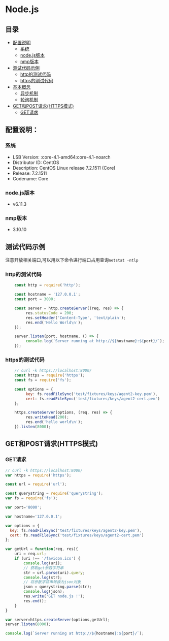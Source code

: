 # Node.js
## 目录
* [配置说明](#配置说明)
	- [系统](#系统)
	- [node.js版本](#node.js版本)
	- [nmp版本](#nmp版本)
* [测试代码示例](#http的测试代码)
	- [http的测试代码](#http的测试代码)
	- [https的测试代码](#https的测试代码)
* [基本概念](#基本概念)
	- [异步机制](#异步机制)
	- [轮询机制](#轮询机制)
* [GET和POST请求(HTTPS模式)](#GET和POST请求(HTTPS模式))
	- [GET请求](#GET请求)
## 配置说明：
### 系统
* LSB Version:	:core-4.1-amd64:core-4.1-noarch
* Distributor ID:	CentOS
* Description:	CentOS Linux release 7.2.1511 (Core) 
* Release:	7.2.1511
* Codename:	Core
### node.js版本
* v6.11.3
### nmp版本
* 3.10.10
## 测试代码示例
注意开放相关端口,可以用以下命令进行端口占用查询`netstat -ntlp`
### http的测试代码
```js
	const http = require('http');

	const hostname = '127.0.0.1';
	const port = 3000;

	const server = http.createServer((req, res) => {
		 res.statusCode = 200;
		 res.setHeader('Content-Type', 'text/plain');
		 res.end('Hello World\n');
	});

	server.listen(port, hostname, () => {
		 console.log(`Server running at http://${hostname}:${port}/`);
	});
```
### https的测试代码
```js
	// curl -k https://localhost:8000/
	const https = require('https');
	const fs = require('fs');

	const options = {
		 key: fs.readFileSync('test/fixtures/keys/agent2-key.pem'),
		 cert: fs.readFileSync('test/fixtures/keys/agent2-cert.pem')
	};

	https.createServer(options, (req, res) => {
		 res.writeHead(200);
		 res.end('hello world\n');
	}).listen(8000);
```
## GET和POST请求(HTTPS模式)
### GET请求
```js
// curl -k https://localhost:8000/
var https = require('https');

const url = require('url');

const querystring = require('querystring');
var fs = require('fs');

var port='8000';

var hostname='127.0.0.1';

var options = {
  key: fs.readFileSync('test/fixtures/keys/agent2-key.pem'),
  cert: fs.readFileSync('test/fixtures/keys/agent2-cert.pem')
};

var getUrl = function(req, res){
	uri = req.url;
	if (uri !== '/favicon.ico') {
		console.log(uri);
		// 获取get参数字符串
		str = url.parse(uri).query;
		console.log(str);
		// 将参数字符串转换为json对象
		json = querystring.parse(str);
		console.log(json);
		res.write('GET node.js !');
		res.end();
	}
}

var server=https.createServer(options,getUrl);
server.listen(8000);

console.log(`Server running at http://${hostname}:${port}/`);


```
